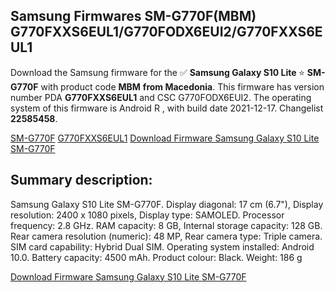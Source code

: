<h2>Samsung Firmwares SM-G770F(MBM) G770FXXS6EUL1/G770FODX6EUI2/G770FXXS6EUL1</h2>
Download the Samsung firmware for the ✅ <strong>Samsung Galaxy S10 Lite </strong> ⭐ <strong>SM-G770F</strong> with product code <strong>MBM</strong> <strong> from Macedonia</strong>. This firmware has version number PDA <strong>G770FXXS6EUL1</strong> and CSC G770FODX6EUI2. The operating system of this firmware is Android R , with build date 2021-12-17. Changelist <strong>22585458</strong>.


[SM-G770F](https://samfirm.shop/samsung/model/SM-G770F)
[G770FXXS6EUL1](https://samfirm.shop/samsung/pda/G770FXXS6EUL1)
[Download Firmware Samsung Galaxy S10 Lite SM-G770F](https://samfirm.shop/samsung/firmware/483469)
<h2>Summary description:</h2>
<p>Samsung Galaxy S10 Lite SM-G770F. Display diagonal: 17 cm (6.7"), Display resolution: 2400 x 1080 pixels, Display type: SAMOLED. Processor frequency: 2.8 GHz. RAM capacity: 8 GB, Internal storage capacity: 128 GB. Rear camera resolution (numeric): 48 MP, Rear camera type: Triple camera. SIM card capability: Hybrid Dual SIM. Operating system installed: Android 10.0. Battery capacity: 4500 mAh. Product colour: Black. Weight: 186 g</p>


[Download Firmware Samsung Galaxy S10 Lite SM-G770F](https://samfirm.shop/samsung/firmware/483469)
